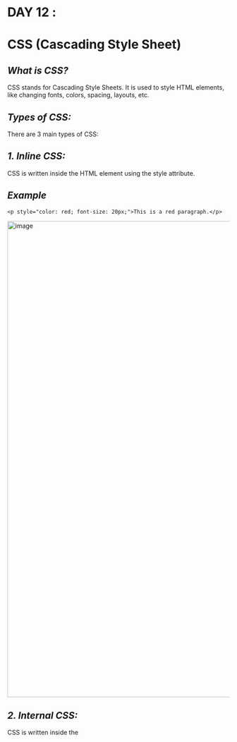 # DAY 12 : 

# CSS (Cascading Style Sheet)

## **_What is CSS?_**
CSS stands for Cascading Style Sheets. It is used to style HTML elements, like changing fonts, colors, spacing, layouts, etc.

## **_Types of CSS:_**
There are 3 main types of CSS:

## **_1. Inline CSS:_**
CSS is written inside the HTML element using the style attribute.
## **_Example_**
    <p style="color: red; font-size: 20px;">This is a red paragraph.</p>

<img width="1920" height="1080" alt="image" src="https://github.com/user-attachments/assets/58091850-6a30-409b-af3e-8192399c3c0b" />

## **_2. Internal CSS:_**
CSS is written inside the <style> tag in the HTML document (usually inside the <head>).
## **_Example_**
    <!DOCTYPE html>
    <html>
    <head>
      <style>
        h1 {
          color: blue;
          font-family: Arial;
        }
      </style>
    </head>
    <body>
      <h1>Hello World</h1>
    </body>
    </html>

<img width="1920" height="1080" alt="image" src="https://github.com/user-attachments/assets/aa7f377b-2064-4704-a691-7e2418fe4411" />

## **_3. External CSS_**
CSS is written in a separate .css file, and linked using <link> tag.

#### **_HTML (index.html)_**
    <!DOCTYPE html>
    <html>
    <head>
      <link rel="stylesheet" href="style.css">
    </head>
    <body>
      <h1>Hello World</h1>
    </body>
</html>

#### **_CSS (style.css)_**
    h1 {
      color: green;
      text-align: center;
    }

![Uploading image.png…]()
